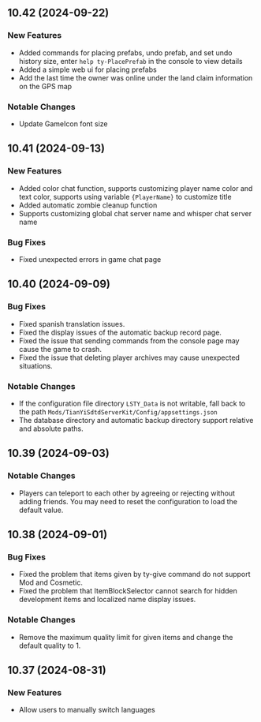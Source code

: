 ## 10.42 (2024-09-22)
### New Features
- Added commands for placing prefabs, undo prefab, and set undo history size, enter `help ty-PlacePrefab` in the console to view details
- Added a simple web ui for placing prefabs
- Add the last time the owner was online under the land claim information on the GPS map

### Notable Changes
- Update GameIcon font size


## 10.41 (2024-09-13)
### New Features
- Added color chat function, supports customizing player name color and text color, supports using variable `{PlayerName}` to customize title
- Added automatic zombie cleanup function
- Supports customizing global chat server name and whisper chat server name

### Bug Fixes
- Fixed unexpected errors in game chat page


## 10.40 (2024-09-09)
### Bug Fixes
- Fixed spanish translation issues.
- Fixed the display issues of the automatic backup record page.
- Fixed the issue that sending commands from the console page may cause the game to crash.
- Fixed the issue that deleting player archives may cause unexpected situations.
### Notable Changes
- If the configuration file directory `LSTY_Data` is not writable, fall back to the path `Mods/TianYiSdtdServerKit/Config/appsettings.json`
- The database directory and automatic backup directory support relative and absolute paths.


## 10.39 (2024-09-03)
### Notable Changes
- Players can teleport to each other by agreeing or rejecting without adding friends. You may need to reset the configuration to load the default value.


## 10.38 (2024-09-01)
### Bug Fixes
- Fixed the problem that items given by ty-give command do not support Mod and Cosmetic.
- Fixed the problem that ItemBlockSelector cannot search for hidden development items and localized name display issues.
### Notable Changes
- Remove the maximum quality limit for given items and change the default quality to 1.


## 10.37 (2024-08-31)
### New Features
- Allow users to manually switch languages
